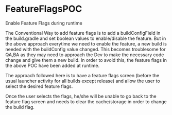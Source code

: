 # FeatureFlagsPOC
Enable Feature Flags during runtime

The Conventional Way to add feature flags is to add a buildConfigField in the build.gradle and set boolean values to enable/disable the feature.
But in the above approach everytime we need to enable the feature, a new build is needed with the buildConfig value changed.
This becomes troublesome for QA,BA as they may need to approach the Dev to make the necessary code change and give them a new build.
In order to avoid this, the feature flags in the above POC have been added at runtime.

The approach followed here is to have a feature flags screen (before the usual launcher activity for all builds except release)
and allow the user to select the desired feature flags.

Once the user selects the flags, he/she will be unable to go back to the feature flag screen and needs to clear the cache/storage in order to change the build flag.
